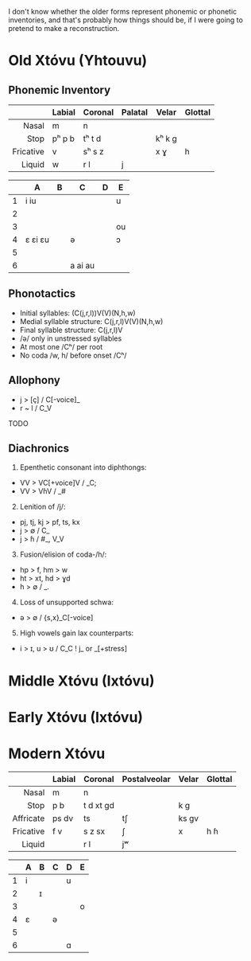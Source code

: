 I don't know whether the older forms represent phonemic or phonetic inventories, and that's probably how things should be, if I were going to pretend to make a reconstruction.


Old Xtóvu (Yhtouvu)
===================

Phonemic  Inventory
-------------------

|           | Labial | Coronal | Palatal | Velar  | Glottal |
| --------: | ------ | ------- | ------- | ------ | ------- |
| Nasal     |     m  |      n  |         |        |         |
| Stop      | pʰ p b | tʰ t d  |         | kʰ k g |         |
| Fricative |      v | sʰ s z  |         |    x ɣ |  h      |
| Liquid    |      w |    r l  |      j  |        |         |


|   | A       | B | C       | D | E  |
|---|---------|---|---------|---|----|
| 1 | i iu    |   |         |   | u  |
| 2 |         |   |         |   |    |
| 3 |         |   |         |   | ou |
| 4 | ɛ ɛi ɛu |   | ə       |   | ɔ  |
| 5 |         |   |         |   |    |
| 6 |         |   | a ai au |   |    |

Phonotactics
------------

* Initial syllables: (C(j,r,l))V(V)(N,h,w)
* Medial syllable structure: C(j,r,l)V(V)(N,h,w)
* Final syllable structure: C(j,r,l)V
* /ə/ only in unstressed syllables
* At most one /Cʰ/ per root
* No coda /w, h/ before onset /Cʰ/


Allophony
---------
 * j > [ç] / C[-voice]_
 * r ~ l / C_V

TODO

Diachronics
-----------

1) Epenthetic consonant into diphthongs:
 * VV > VC[+voice]V / _C;
 * VV > VɦV / _#

2) Lenition of /j/:
 * pj, tj, kj > pf, ts, kx
 * j > ∅ / C_
 * j > ɦ / #_, V_V

3) Fusion/elision of coda-/h/:
 * hp > f, hm > w
 * ht > xt, hd > ɣd
 * h > ∅ / _.

4) Loss of unsupported schwa:
 * ə > ∅ / {s,x}_C[-voice]

5) High vowels gain lax counterparts:
 * i > ɪ, u > ʊ / C_C ! j_ or _[+stress]


Middle Xtóvu (Ixtóvu)
=====================

Early Xtóvu (Ixtóvu)
====================

Modern Xtóvu
============

|           | Labial | Coronal   | Postalveolar | Velar | Glottal |
| --------: | ------ | -------   | ------------ | ----- | ------- |
| Nasal     |     m  |      n    |              |       |         |
| Stop      |  p  b  | t d xt gd |              |  k g  |         |
| Affricate | ps  dv | ts        |   tʃ         | ks gv |         |
| Fricative |  f  v  | s z sx    |    ʃ         |  x    |  h  ɦ   |
| Liquid    |        |   r l     |        jʷ    |       |         |

|   | A | B | C | D | E |
|---|---|---|---|---|---|
| 1 | i |   |   | u |   |
| 2 |   | ɪ |   |   |   |
| 3 |   |   |   |   | o |
| 4 | ɛ |   | ə |   |   |
| 5 |   |   |   |   |   |
| 6 |   |   |   | ɑ |   |
